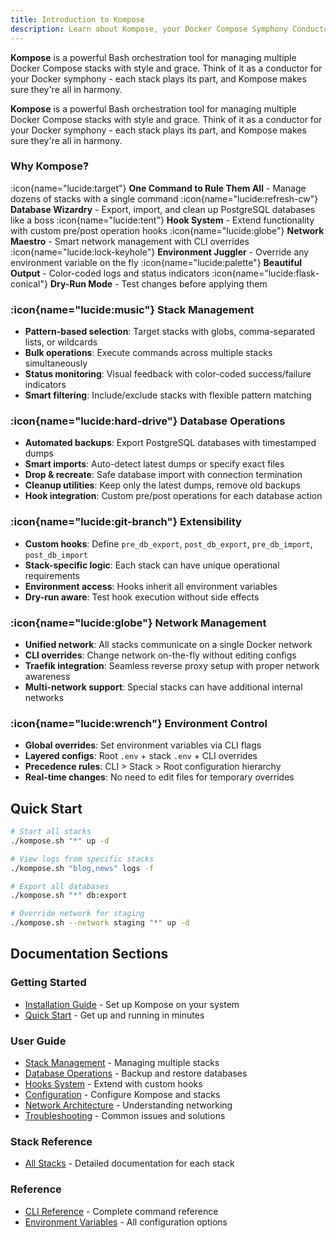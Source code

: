 ```yaml
---
title: Introduction to Kompose
description: Learn about Kompose, your Docker Compose Symphony Conductor for managing multiple stacks with style and grace.
---
```


**Kompose** is a powerful Bash orchestration tool for managing multiple Docker Compose stacks with style and grace. Think of it as a conductor for your Docker symphony - each stack plays its part, and Kompose makes sure they're all in harmony.

**Kompose** is a powerful Bash orchestration tool for managing multiple Docker Compose stacks with style and grace. Think of it as a conductor for your Docker symphony - each stack plays its part, and Kompose makes sure they're all in harmony.

### Why Kompose?

:icon{name="lucide:target"} **One Command to Rule Them All** - Manage dozens of stacks with a single command
:icon{name="lucide:refresh-cw"} **Database Wizardry** - Export, import, and clean up PostgreSQL databases like a boss
:icon{name="lucide:tent"} **Hook System** - Extend functionality with custom pre/post operation hooks
:icon{name="lucide:globe"} **Network Maestro** - Smart network management with CLI overrides
:icon{name="lucide:lock-keyhole"} **Environment Juggler** - Override any environment variable on the fly
:icon{name="lucide:palette"} **Beautiful Output** - Color-coded logs and status indicators
:icon{name="lucide:flask-conical"} **Dry-Run Mode** - Test changes before applying them

### :icon{name="lucide:music"} Stack Management
- **Pattern-based selection**: Target stacks with globs, comma-separated lists, or wildcards
- **Bulk operations**: Execute commands across multiple stacks simultaneously
- **Status monitoring**: Visual feedback with color-coded success/failure indicators
- **Smart filtering**: Include/exclude stacks with flexible pattern matching

### :icon{name="lucide:hard-drive"} Database Operations
- **Automated backups**: Export PostgreSQL databases with timestamped dumps
- **Smart imports**: Auto-detect latest dumps or specify exact files
- **Drop & recreate**: Safe database import with connection termination
- **Cleanup utilities**: Keep only the latest dumps, remove old backups
- **Hook integration**: Custom pre/post operations for each database action

### :icon{name="lucide:git-branch"} Extensibility
- **Custom hooks**: Define `pre_db_export`, `post_db_export`, `pre_db_import`, `post_db_import`
- **Stack-specific logic**: Each stack can have unique operational requirements
- **Environment access**: Hooks inherit all environment variables
- **Dry-run aware**: Test hook execution without side effects

### :icon{name="lucide:globe"} Network Management
- **Unified network**: All stacks communicate on a single Docker network
- **CLI overrides**: Change network on-the-fly without editing configs
- **Traefik integration**: Seamless reverse proxy setup with proper network awareness
- **Multi-network support**: Special stacks can have additional internal networks

### :icon{name="lucide:wrench"} Environment Control
- **Global overrides**: Set environment variables via CLI flags
- **Layered configs**: Root `.env` + stack `.env` + CLI overrides
- **Precedence rules**: CLI > Stack > Root configuration hierarchy
- **Real-time changes**: No need to edit files for temporary overrides

## Quick Start

```bash
# Start all stacks
./kompose.sh "*" up -d

# View logs from specific stacks
./kompose.sh "blog,news" logs -f

# Export all databases
./kompose.sh "*" db:export

# Override network for staging
./kompose.sh --network staging "*" up -d
```

## Documentation Sections

### Getting Started
- [Installation Guide](/installation) - Set up Kompose on your system
- [Quick Start](/guide/quick-start) - Get up and running in minutes

### User Guide
- [Stack Management](/guide/stack-management) - Managing multiple stacks
- [Database Operations](/guide/database) - Backup and restore databases
- [Hooks System](/guide/hooks) - Extend with custom hooks
- [Configuration](/guide/configuration) - Configure Kompose and stacks
- [Network Architecture](/guide/network) - Understanding networking
- [Troubleshooting](/guide/troubleshooting) - Common issues and solutions

### Stack Reference
- [All Stacks](/stacks) - Detailed documentation for each stack

### Reference
- [CLI Reference](/reference/cli) - Complete command reference
- [Environment Variables](/reference/environment) - All configuration options
